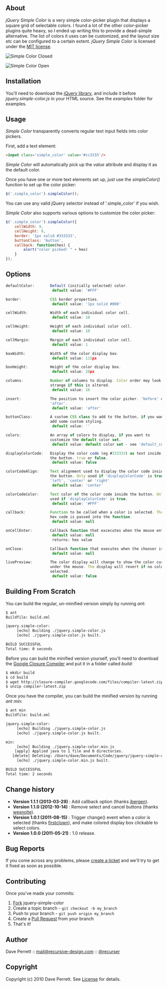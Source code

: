 
About
-----

_jQuery Simple Color_ is a very simple color-picker plugin that displays a square grid of selectable colors. I found a lot of the other color-picker plugins quite heavy, so I ended up writing this to provide a dead-simple alternative. The list of colors it uses can be customized, and the layout size etc can be configured to a certain extent. _jQuery Simple Color_ is licensed under the [MIT license](http://www.opensource.org/licenses/mit-license.php).

![Simple Color Closed](http://recursive-design.com/images/projects/jquery-simple-color/Simple_Color_Closed.png)

![Simple Color Open](http://recursive-design.com/images/projects/jquery-simple-color/Simple_Color_Open.png)

Installation
------------

You'll need to download the [jQuery library](http://docs.jquery.com/Downloading_jQuery#Current_Release), and include it before _jquery.simple-color.js_ in your HTML source. See the _examples_ folder for examples.

Usage
-----

_Simple Color_ transparently converts regular text input fields into color pickers.

First, add a text element:

```html
<input class='simple_color' value='#cc3333'/>
```

_Simple Color_ will automatically pick up the _value_ attribute and display it as the default color.

Once you have one or more text elements set up, just use the _simpleColor()_ function to set up the color picker:

```javascript
$('.simple_color').simpleColor();
```

You can use any valid jQuery selector instead of '.simple_color' if you wish.

_Simple Color_ also supports various options to customize the color picker:

```javascript
$('.simple_color').simpleColor({
    cellWidth: 9,
    cellHeight: 9,
    border: '1px solid #333333',
    buttonClass: 'button',
    callback: function(hex) {
        alert("color picked! " + hex)
    }
});
```

Options
-------

```javascript
defaultColor:       Default (initially selected) color.
                     default value: '#FFF'

border:             CSS border properties.
                     default value: '1px solid #000'

cellWidth:          Width of each individual color cell.
                     default value: 10

cellHeight:         Height of each individual color cell.
                     default value: 10

cellMargin:         Margin of each individual color cell.
                     default value: 1

boxWidth:           Width of the color display box.
                     default value: 115px

boxHeight:          Height of the color display box.
                     default value: 20px

columns:            Number of columns to display. Color order may look
                    strange if this is altered.
                     default value: 16

insert:             The position to insert the color picker. 'before' or
                    'after'.
                     default value: 'after'

buttonClass:        A custom CSS class to add to the button, if you want to
                    add some custom styling.
                     default value: ''

colors:             An array of colors to display, if you want to
                    customize the default color set.
                     default value: default color set - see 'default_colors' below.

displayColorCode:   Display the color code (eg #333333) as text inside
                    the button. true or false.
                     default value: false

colorCodeAlign:     Text alignment used to display the color code inside
                    the button. Only used if 'displayColorCode' is true.
                    'left', 'center' or 'right'
                     default value: 'center'

colorCodeColor:     Text color of the color code inside the button. Only
                    used if 'displayColorCode' is true.
                     default value: '#FFF'

callback:           Function to be called when a color is selected. The
                    hex code is passed into the function.
                     default value: null

onCellEnter:        Callback function that excecutes when the mouse enters a cell.
                     default value: null
                     returns: hex value

onClose:            Callback function that executes when the chooser is closed.
                     default value: null

livePreview:        The color display will change to show the color currently
                    under the mouse. The display will revert if no color is
                    selected.
                     default value: false

```

Building From Scratch
---------------------

You can build the regular, un-minified version simply by running _ant_:

```bash
$ ant
Buildfile: build.xml

jquery.simple-color:
     [echo] Building ./jquery.simple-color.js
     [echo] ./jquery.simple-color.js built.

BUILD SUCCESSFUL
Total time: 0 seconds
```

Before you can build the minified version yourself, you'll need to download the [Google Closure Compiler](http://closure-compiler.googlecode.com/files/compiler-latest.zip) and put it in a folder called _build_:

```bash
$ mkdir build
$ cd build
$ wget http://closure-compiler.googlecode.com/files/compiler-latest.zip
$ unzip compiler-latest.zip
```

Once you have the compiler, you can build the minified version by running _ant min_:

```bash
$ ant min
Buildfile: build.xml

jquery.simple-color:
     [echo] Building ./jquery.simple-color.js
     [echo] ./jquery.simple-color.js built.

min:
     [echo] Building ./jquery.simple-color.min.js
    [apply] Applied java to 1 file and 0 directories.
   [delete] Deleting: /Users/dave/Documents/Code/jquery/jquery-simple-color/tmpmin
     [echo] ./jquery.simple-color.min.js built.

BUILD SUCCESSFUL
Total time: 2 seconds
```


Change history
-----------

* **Version 1.1.1 (2013-03-29)** : Add callback option (thanks [jbergen](https://github.com/jbergen)).
* **Version 1.1.0 (2012-10-14)** : Remove select and cancel buttons (thanks [wesnolte](https://github.com/wesnolte)).
* **Version 1.0.1 (2011-08-15)** : Trigger change() event when a color is selected (thanks [firstclown](https://github.com/firstclown)), and make colored display box clickable to select colors.
* **Version 1.0.0 (2011-05-21)** : 1.0 release.


Bug Reports
-----------

If you come across any problems, please [create a ticket](https://github.com/recurser/jquery-simple-color/issues) and we'll try to get it fixed as soon as possible.


Contributing
------------

Once you've made your commits:

1. [Fork](http://help.github.com/fork-a-repo/) jquery-simple-color
2. Create a topic branch - `git checkout -b my_branch`
3. Push to your branch - `git push origin my_branch`
4. Create a [Pull Request](http://help.github.com/pull-requests/) from your branch
5. That's it!


Author
------

Dave Perrett :: mail@recursive-design.com :: [@recurser](http://twitter.com/recurser)


Copyright
---------

Copyright (c) 2010 Dave Perrett. See [License](https://github.com/recurser/jquery-simple-color/blob/master/LICENSE) for details.


